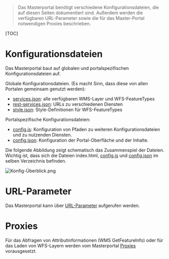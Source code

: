 >Das Masterportal benötigt verschiedene Konfigurationsdateien, die auf diesen Seiten dokumentiert sind. Außerdem werden die verfügbaren URL-Parameter sowie die für das Master-Portal notwendigen Proxies beschrieben.   

[TOC]

# Konfigurationsdateien #
Das Masterportal baut auf globalen und portalspezifischen Konfigurationsdateien auf.

Globale Konfigurationsdateien. (Es macht Sinn, dass diese von allen Portalen gemeinsam genutzt werden): 

* [services.json](services.json.md):  alle verfügbaren WMS-Layer und WFS-FeatureTypes
* [rest-services.json](rest-services.json.md): URLs zu verschiedenen Diensten
* [style.json](style.json.md): Style-Definitionen für WFS-FeatureTypes

Portalspezifische Konfigurationsdateien:  

* [config.js](config.js.md): Konfiguration von Pfaden zu weiteren Konfigurationsdateien und zu nutzenden Diensten.
* [config.json](config.json.md): Konfiguration der Portal-Oberfläche und der Inhalte.

Die folgende Abbildung zeigt schematisch das Zusammenspiel der Dateien. Wichtig ist, dass sich die Dateien index.html, [config.js](config.js.md) und [config.json](config.json.md) im selben Verzeichnis befinden.

![Konfig-Überblick.png](https://bitbucket.org/repo/88K5GB/images/4248626536-Konfig-%C3%9Cberblick.png)

# URL-Parameter #
Das Masterportal kann über [URL-Parameter](URL-Parameter.md) aufgerufen werden. 

# Proxies #
Für das Abfragen von Attributinformationen (WMS GetFeatureInfo) oder für das Laden von WFS-Layern werden vom Masterportal [Proxies](https://bitbucket.org/lgv-g12/lgv/wiki/Proxies) vorausgesetzt.